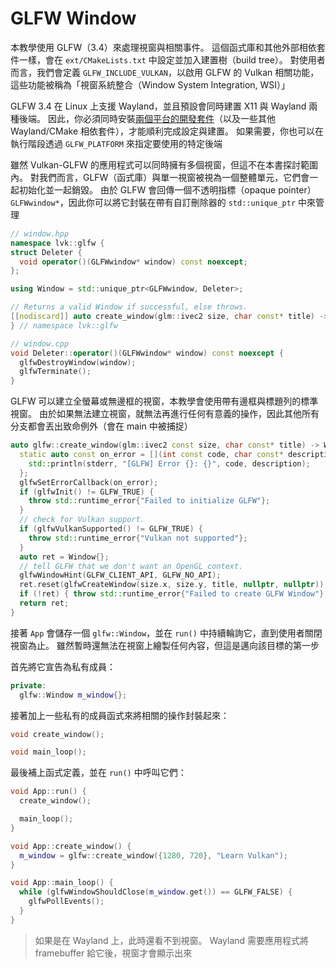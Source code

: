 # GLFW Window

本教學使用 GLFW（3.4）來處理視窗與相關事件。 這個函式庫和其他外部相依套件一樣，會在 `ext/CMakeLists.txt` 中設定並加入建置樹（build tree）。 對使用者而言，我們會定義 `GLFW_INCLUDE_VULKAN`，以啟用 GLFW 的 Vulkan 相關功能，這些功能被稱為「視窗系統整合（Window System Integration, WSI）」

GLFW 3.4 在 Linux 上支援 Wayland，並且預設會同時建置 X11 與 Wayland 兩種後端。 因此，你必須同時安裝[兩個平台的開發套件](https://www.glfw.org/docs/latest/compile_guide.html#compile_deps_wayland)（以及一些其他 Wayland/CMake 相依套件），才能順利完成設定與建置。 如果需要，你也可以在執行階段透過 `GLFW_PLATFORM` 來指定要使用的特定後端

雖然 Vulkan-GLFW 的應用程式可以同時擁有多個視窗，但這不在本書探討範圍內。 對我們而言，GLFW（函式庫）與單一視窗被視為一個整體單元，它們會一起初始化並一起銷毀。 由於 GLFW 會回傳一個不透明指標（opaque pointer） `GLFWwindow*`，因此你可以將它封裝在帶有自訂刪除器的 `std::unique_ptr` 中來管理

```cpp
// window.hpp
namespace lvk::glfw {
struct Deleter {
  void operator()(GLFWwindow* window) const noexcept;
};

using Window = std::unique_ptr<GLFWwindow, Deleter>;

// Returns a valid Window if successful, else throws.
[[nodiscard]] auto create_window(glm::ivec2 size, char const* title) -> Window;
} // namespace lvk::glfw

// window.cpp
void Deleter::operator()(GLFWwindow* window) const noexcept {
  glfwDestroyWindow(window);
  glfwTerminate();
}
```

GLFW 可以建立全螢幕或無邊框的視窗，本教學會使用帶有邊框與標題列的標準視窗。 由於如果無法建立視窗，就無法再進行任何有意義的操作，因此其他所有分支都會丟出致命例外（會在 main 中被捕捉）

```cpp
auto glfw::create_window(glm::ivec2 const size, char const* title) -> Window {
  static auto const on_error = [](int const code, char const* description) {
    std::println(stderr, "[GLFW] Error {}: {}", code, description);
  };
  glfwSetErrorCallback(on_error);
  if (glfwInit() != GLFW_TRUE) {
    throw std::runtime_error{"Failed to initialize GLFW"};
  }
  // check for Vulkan support.
  if (glfwVulkanSupported() != GLFW_TRUE) {
    throw std::runtime_error{"Vulkan not supported"};
  }
  auto ret = Window{};
  // tell GLFW that we don't want an OpenGL context.
  glfwWindowHint(GLFW_CLIENT_API, GLFW_NO_API);
  ret.reset(glfwCreateWindow(size.x, size.y, title, nullptr, nullptr));
  if (!ret) { throw std::runtime_error{"Failed to create GLFW Window"}; }
  return ret;
}
```

接著 `App` 會儲存一個 `glfw::Window`，並在 `run()` 中持續輪詢它，直到使用者關閉視窗為止。 雖然暫時還無法在視窗上繪製任何內容，但這是邁向該目標的第一步

首先將它宣告為私有成員：

```cpp
private:
  glfw::Window m_window{};
```

接著加上一些私有的成員函式來將相關的操作封裝起來：

```cpp
void create_window();

void main_loop();
```

最後補上函式定義，並在 `run()` 中呼叫它們：

```cpp
void App::run() {
  create_window();

  main_loop();
}

void App::create_window() {
  m_window = glfw::create_window({1280, 720}, "Learn Vulkan");
}

void App::main_loop() {
  while (glfwWindowShouldClose(m_window.get()) == GLFW_FALSE) {
    glfwPollEvents();
  }
}
```

> 如果是在 Wayland 上，此時還看不到視窗。 Wayland 需要應用程式將 framebuffer 給它後，視窗才會顯示出來
